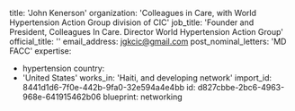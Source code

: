 title: 'John Kenerson'
organization: 'Colleagues in Care, with World Hypertension Action Group division of CIC'
job_title: 'Founder and President, Colleagues In Care.  Director World Hypertension Action Group'
official_title: ''
email_address: jgkcic@gmail.com
post_nominal_letters: 'MD  FACC'
expertise:
  - hypertension
country:
  - 'United States'
works_in: 'Haiti, and developing network'
import_id: 8441d1d6-7f0e-442b-9fa0-32e594a4e4bb
id: d827cbbe-2bc6-4963-968e-641915462b06
blueprint: networking

